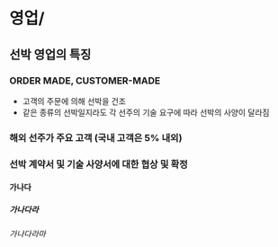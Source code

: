 # 영업/

## 선박 영업의 특징

### ORDER MADE, CUSTOMER-MADE 
- 고객의 주문에 의해 선박을 건조
- 같은 종류의 선박일지라도 각 선주의 기술 요구에 따라 선박의 사양이 달라짐

### 해외 선주가 주요 고객 (국내 고객은 5% 내외)

### 선박 계약서 및 기술 사양서에 대한 협상 및 확정


#### 가나다
##### 가나다라
###### 가나다라마
